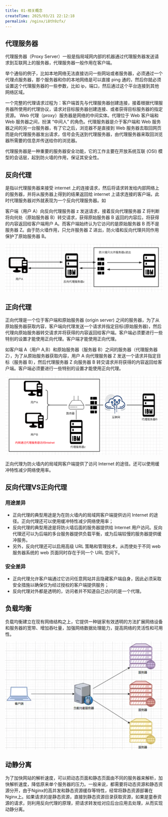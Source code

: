 ```yaml
---
title: 01-相关概念
createTime: 2025/03/21 22:12:18
permalink: /nginx/i8th9zfx/
---
```

## 代理服务器

代理服务器（Proxy Server）一般是指局域网内部的机器通过代理服务器发送请求到互联网上的服务器，代理服务器一般作用在客户端。

举个通俗的例子，比如本地网络无法直接访问一些网站或者服务器，必须通过一个代理点服务器，那个服务器和你的本地网络是可以直接 ping 通的，然后你就必须设置这个代理服务器的一些参数，比如 ip，端口，然后通过这个平台连接到其他网络区域。

一个完整的代理请求过程为：客户端首先与代理服务器创建连接，接着根据代理服务器所使用的代理协议，请求对目标服务器创建连接、或者获得目标服务器的指定资源。 Web 代理（proxy）服务器是网络的中间实体。代理位于 Web 客户端和 Web 服务器之间，扮演 “中间人” 的角色。代理服务器是介于客户端和 Web 服务器之间的另一台服务器，有了它之后，浏览器不是直接到 Web 服务器去取回网页而是向代理服务器发出请求，信号会先送到代理服务器，由代理服务器来取回浏览器所需要的信息并传送给你的浏览器。

代理服务器是一种重要的服务器安全功能，它的工作主要在开放系统互联 (OSI) 模型的会话层，起到防火墙的作用，保证其安全性。

## 反向代理

是指以代理服务器来接受 internet 上的连接请求，然后将请求转发给内部网络上的服务器，并将从服务器上得到的结果返回给 internet 上请求连接的客户端，此时代理服务器对外就表现为一个反向代理服务器。如

客户端（用户 A）向反向代理服务器 z 发送请求，接着反向代理服务器 Z 将判断将向何处（原始服务器 B）转交请求，获得原始服务器 B 返回的内容后，将获得的内容返回给客户端用户 A。而客户端始终认为它访问的是原始服务器 B 而不是服务器 Z。由于防火墙作用，只允许服务器 Z 进出，防火墙和反向代理共同作用保护了原始服务器 B。

![](attachment/1c76c4a49762c71bd5b85a2ed4d3305f.png)

## 正向代理

正向代理是一个位于客户端和原始服务器 (origin server) 之间的服务器，为了从原始服务器获取内容，客户端向代理发送一个请求并指定目标(原始服务器)，然后代理向原始服务器转交请求并将获得的内容返回给客户端。客户端必须要进行一些特别的设置才能使用正向代理。客户端才能使用正向代理。

如客户端 A（用户 A,B）和原始服务器（服务器 B）之间的服务器（代理服务器 Z），为了从原始服务器获取内容，用户 A 向代理服务器 Z 发送一个请求并指定目标（服务器 B），然后代理服务器 Z 向服务器 B 转交请求并将获得的内容返回给客户端。客户端必须要进行一些特别的设置才能使用正向代理。

![](attachment/606b3cc6c2c6cb447dfcc865de414331.png)

正向代理为防火墙内的局域网客户端提供了访问 Internet 的途径。还可以使用缓冲特性减少网络使用率。

## 反向代理VS正向代理

### 用途差异

* 正向代理的典型用途是为在防火墙内的局域网客户端提供访问 Internet 的途径。正向代理还可以使用缓冲特性减少网络使用率；
* 反向代理的典型用途是将防火墙后面的服务器提供给 Internet 用户访问。反向代理还可以为后端的多台服务器提供负载平衡，或为后端较慢的服务器提供缓冲服务。
* 另外，反向代理还可以启用高级 URL 策略和管理技术，从而使处于不同 web 服务器系统的 web 页面同时存在于同一个 URL 空间下。

### 安全差异

* 正向代理允许客户端通过它访问任意网站并且隐藏客户端自身，因此必须采取安全措施以确保仅为经过授权的客户端提供服务；
* 反向代理对外都是透明的，访问者并不知道自己访问的是一个代理。

## 负载均衡

负载均衡建立在现有网络结构之上，它提供一种链家有效透明的方法扩展网络设备和服务器的宽带、增加吞吐量，加强网络数据处理能力，提高网络的灵活性和可用性。

![](attachment/a7a5e18bc5a04a6a5b07e118b8d03755.png)

## 动静分离

为了加快网站的解析速度，可以把动态页面和静态页面由不同的服务器来解析，加快解析速度，降低原来单个服务器的压力。一般来说，都需要将动态资源和静态资源分开，由于Nginx的高并发和静态资源缓存等特性，经常将静态资源部署在Nginx上。如果请求的是静态资源，直接到静态资源目录获取资源，如果是童泰资源的请求，则利用反向代理的原理，把请求转发给对应后台应用去处理，从而实现动静分离。
